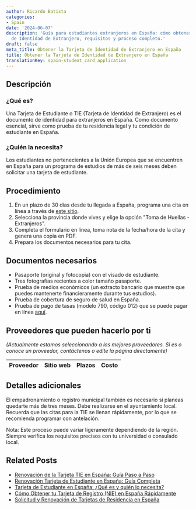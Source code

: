 ```yaml
---
author: Ricardo Batista
categories:
- Spain
date: '2024-06-07'
description: 'Guía para estudiantes extranjeros en España: cómo obtener la Tarjeta
  de Identidad de Extranjero, requisitos y proceso completo.'
draft: false
meta_title: Obtener la Tarjeta de Identidad de Extranjero en España
title: Obtener la Tarjeta de Identidad de Extranjero en España
translationKey: spain-student_card_application
---
```



## Descripción

### ¿Qué es?
Una Tarjeta de Estudiante o TIE (Tarjeta de Identidad de Extranjero) es el documento de identidad para extranjeros en España. Como documento esencial, sirve como prueba de tu residencia legal y tu condición de estudiante en España.

### ¿Quién la necesita?
Los estudiantes no pertenecientes a la Unión Europea que se encuentren en España para un programa de estudios de más de seis meses deben solicitar una tarjeta de estudiante.

## Procedimiento

1. En un plazo de 30 días desde tu llegada a España, programa una cita en línea a través de [este sitio](https://sede.administracionespublicas.gob.es/icpplus/).
2. Selecciona la provincia donde vives y elige la opción "Toma de Huellas - Extranjeros".
3. Completa el formulario en línea, toma nota de la fecha/hora de la cita y genera una copia en PDF.
4. Prepara los documentos necesarios para tu cita.

## Documentos necesarios

- Pasaporte (original y fotocopia) con el visado de estudiante.
- Tres fotografías recientes a color tamaño pasaporte.
- Prueba de medios económicos (un extracto bancario que muestre que puedes mantenerte financieramente durante tus estudios).
- Prueba de cobertura de seguro de salud en España.
- Prueba de pago de tasas (modelo 790, código 012) que se puede pagar en línea [aquí](https://sede.policia.gob.es/Tasa790_012/ImpresoRellenar).

## Proveedores que pueden hacerlo por ti

_(Actualmente estamos seleccionando a los mejores proveedores. Si es o conoce un proveedor, contáctenos o edite la página directamente)_

| Proveedor | Sitio web | Plazos | Costo |
| --------------- | --------------- | :-------------: | :-------------: |
## Detalles adicionales

El empadronamiento o registro municipal también es necesario si planeas quedarte más de tres meses. Debe realizarse en el ayuntamiento local. Recuerda que las citas para la TIE se llenan rápidamente, por lo que se recomienda programar con antelación.

Nota: Este proceso puede variar ligeramente dependiendo de la región. Siempre verifica los requisitos precisos con tu universidad o consulado local.


## Related Posts

- [Renovación de la Tarjeta TIE en España: Guía Paso a Paso](https://tramitit.com/es/guides/spain/renovacion_de_la_tarjeta_de_residente_comunitario/)
- [Renovación Tarjeta de Estudiante en España: Guía Completa](https://tramitit.com/es/guides/spain/renovacion_de_la_tarjeta_de_estudiante/)
- [Tarjeta de Estudiante en España: ¿Qué es y quién lo necesita?](https://tramitit.com/es/guides/spain/tarjeta_de_estudiantes_para_extranjeros_inicial_o_renovación/)
- [Cómo Obtener tu Tarjeta de Registro (NIE) en España Rápidamente](https://tramitit.com/es/guides/spain/cédula_de_inscripción/)
- [Solicitud y Renovación de Tarjetas de Residencia en España](https://tramitit.com/es/guides/spain/tarjeta_inicial_o_renovación_residencia_o_residencia_y_trabajo/)